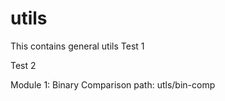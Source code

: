 # utils
This contains general utils
Test 1

Test 2

Module 1: 
Binary Comparison
path: utls/bin-comp


